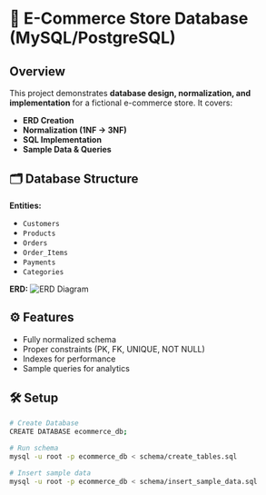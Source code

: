 # 🛒 E-Commerce Store Database (MySQL/PostgreSQL)

## Overview
This project demonstrates **database design, normalization, and implementation** for a fictional e-commerce store.
It covers:
- **ERD Creation**
- **Normalization (1NF → 3NF)**
- **SQL Implementation**
- **Sample Data & Queries**

## 🗂 Database Structure
**Entities:**
- `Customers`
- `Products`
- `Orders`
- `Order_Items`
- `Payments`
- `Categories`

**ERD:**
![ERD Diagram](schema/ERD.png)

## ⚙️ Features
- Fully normalized schema
- Proper constraints (PK, FK, UNIQUE, NOT NULL)
- Indexes for performance
- Sample queries for analytics

## 🛠 Setup
```bash
# Create Database
CREATE DATABASE ecommerce_db;

# Run schema
mysql -u root -p ecommerce_db < schema/create_tables.sql

# Insert sample data
mysql -u root -p ecommerce_db < schema/insert_sample_data.sql
